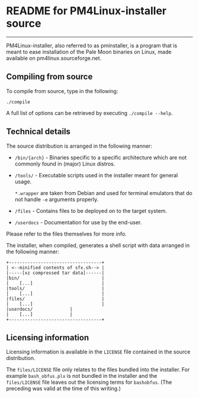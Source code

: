 # README for PM4Linux-installer source

---

PM4Linux-installer, also referred to as pminstaller, is a program that is meant
to ease installation of the Pale Moon binaries on Linux, made available on
pm4linux.sourceforge.net.

## Compiling from source

To compile from source, type in the following:

	./compile

A full list of options can be retrieved by executing `./compile --help`.

## Technical details

The source distribution is arranged in the following manner:

- `/bin/{arch}` - Binaries specific to a specific architecture which are not
commonly found in (major) Linux distros.

- `/tools/` - Executable scripts used in the installer meant for general usage.

  `*.wrapper` are taken from Debian and used for terminal emulators that do not
  handle `-e` arguments properly.

- `/files` - Contains files to be deployed on to the target system.

- `/userdocs` - Documentation for use by the end-user.

Please refer to the files themselves for more info.

The installer, when compiled, generates a shell script with data arranged in the
following manner:

	+-----------------------------------+
	| <--minified contents of sfx.sh--> |
	|-----[xz compressed tar data]------|
	|bin/                               |
	|    [...]                          |
	|tools/                             |
	|    [...]                          |
	|files/                             |
	|    [...]                          |
	|userdocs/			    |
	|    [...]			    |
	+-----------------------------------+

## Licensing information

Licensing information is available in the `LICENSE` file contained in the source
distribution.

The `files/LICENSE` file only relates to the files bundled into the installer.
For example `bash_obfus.plx` is not bundled in the installer and the
`files/LICENSE` file leaves out the licensing terms for `bashobfus`. (The
preceding was valid at the time of this writing.)
